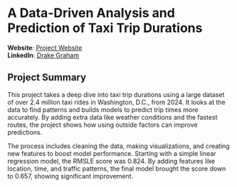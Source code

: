 # A Data-Driven Analysis and Prediction of Taxi Trip Durations

**Website**: [Project Website](https://dgraham6.github.io/Taxi-EDA/)  
**LinkedIn**: [Drake Graham](https://www.linkedin.com/feed/)  

## Project Summary

This project takes a deep dive into taxi trip durations using a large dataset of over 2.4 million taxi rides in Washington, D.C., from 2024. It looks at the data to find patterns and builds models to predict trip times more accurately. By adding extra data like weather conditions and the fastest routes, the project shows how using outside factors can improve predictions.

The process includes cleaning the data, making visualizations, and creating new features to boost model performance. Starting with a simple linear regression model, the RMSLE score was 0.824. By adding features like location, time, and traffic patterns, the final model brought the score down to 0.657, showing significant improvement.
